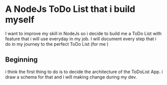 # A NodeJs ToDo List that i build myself

I want to improve my skill in NodeJs so i decide to build me a ToDo List with feature that i will use everyday in my job.
I will document every step that i do in my journey to the perfect ToDo List (for me )

## Beginning

i think the first thing to do is to decide the architecture of the ToDoList App.
i draw a schema for that and i will making change during my dev.
